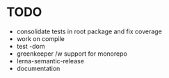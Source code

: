 # TODO
- consolidate tests in root package and fix coverage
- work on compile
- test -dom
- greenkeeper /w support for monorepo
- lerna-semantic-release
- documentation
